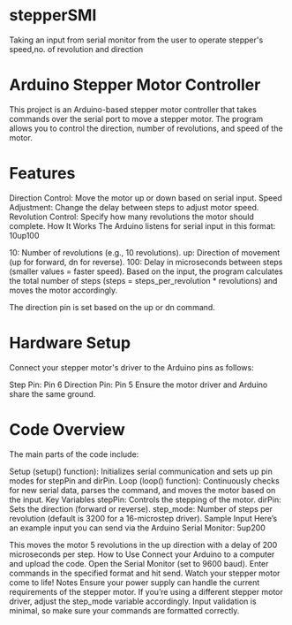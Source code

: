 # stepperSMI
Taking an input from serial monitor from the user to operate stepper's speed,no. of revolution and direction
# Arduino Stepper Motor Controller
This project is an Arduino-based stepper motor controller that takes commands over the serial port to move a stepper motor. The program allows you to control the direction, number of revolutions, and speed of the motor.

# Features
Direction Control: Move the motor up or down based on serial input.
Speed Adjustment: Change the delay between steps to adjust motor speed.
Revolution Control: Specify how many revolutions the motor should complete.
How It Works
The Arduino listens for serial input in this format:
10up100

10: Number of revolutions (e.g., 10 revolutions).
up: Direction of movement (up for forward, dn for reverse).
100: Delay in microseconds between steps (smaller values = faster speed).
Based on the input, the program calculates the total number of steps (steps = steps_per_revolution * revolutions) and moves the motor accordingly.

The direction pin is set based on the up or dn command.

# Hardware Setup
Connect your stepper motor's driver to the Arduino pins as follows:

Step Pin: Pin 6
Direction Pin: Pin 5
Ensure the motor driver and Arduino share the same ground.

# Code Overview
The main parts of the code include:

Setup (setup() function): Initializes serial communication and sets up pin modes for stepPin and dirPin.
Loop (loop() function): Continuously checks for new serial data, parses the command, and moves the motor based on the input.
Key Variables
stepPin: Controls the stepping of the motor.
dirPin: Sets the direction (forward or reverse).
step_mode: Number of steps per revolution (default is 3200 for a 16-microstep driver).
Sample Input
Here’s an example input you can send via the Arduino Serial Monitor:
5up200

This moves the motor 5 revolutions in the up direction with a delay of 200 microseconds per step.
How to Use
Connect your Arduino to a computer and upload the code.
Open the Serial Monitor (set to 9600 baud).
Enter commands in the specified format and hit send.
Watch your stepper motor come to life!
Notes
Ensure your power supply can handle the current requirements of the stepper motor.
If you’re using a different stepper motor driver, adjust the step_mode variable accordingly.
Input validation is minimal, so make sure your commands are formatted correctly.
